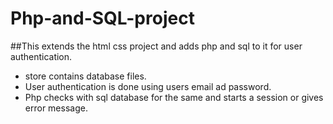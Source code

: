 # Php-and-SQL-project
##This extends the html css project and adds php and sql to it for user authentication.
- store contains database files.
- User authentication is done using users email ad password.
- Php checks with sql database for the same and starts a session or gives error message.
